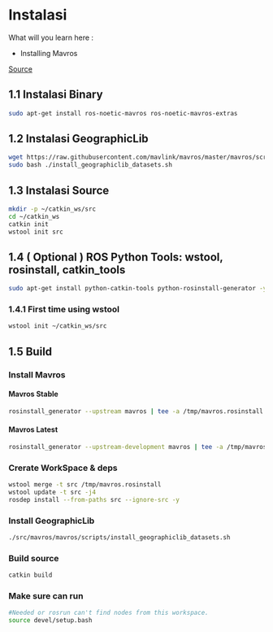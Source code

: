 # Instalasi

What will you learn here :
* Installing Mavros

[Source](https://docs.px4.io/main/en/ros/mavros_installation.html)

## 1.1 Instalasi Binary

```sh
sudo apt-get install ros-noetic-mavros ros-noetic-mavros-extras
```

## 1.2 Instalasi GeographicLib

```sh
wget https://raw.githubusercontent.com/mavlink/mavros/master/mavros/scripts/install_geographiclib_datasets.sh
sudo bash ./install_geographiclib_datasets.sh  
```

## 1.3 Instalasi Source

```sh
mkdir -p ~/catkin_ws/src
cd ~/catkin_ws
catkin init
wstool init src
```

## 1.4 ( Optional ) ROS Python Tools: wstool, rosinstall, catkin_tools

```sh
sudo apt-get install python-catkin-tools python-rosinstall-generator -y
```

### 1.4.1 First time using wstool

```sh
wstool init ~/catkin_ws/src
```

## 1.5 Build

### Install Mavros
#### Mavros Stable

```sh
rosinstall_generator --upstream mavros | tee -a /tmp/mavros.rosinstall
```

#### Mavros Latest

```sh
rosinstall_generator --upstream-development mavros | tee -a /tmp/mavros.rosinstall
```

### Crerate WorkSpace & deps

```sh
wstool merge -t src /tmp/mavros.rosinstall
wstool update -t src -j4
rosdep install --from-paths src --ignore-src -y
```

### Install GeographicLib

```sh
./src/mavros/mavros/scripts/install_geographiclib_datasets.sh
```

### Build source

```sh
catkin build
```

### Make sure can run

```sh
#Needed or rosrun can't find nodes from this workspace.
source devel/setup.bash
```